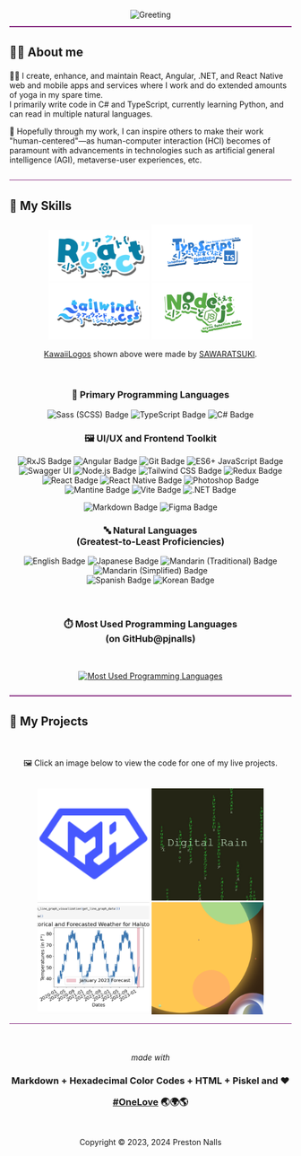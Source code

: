 <div align="center">

<br />

<img src="https://readme-typing-svg.demolab.com?font=Helvetica&size=48&duration=3600&pause=3600&color=999&center=true&&width=940&height=96&lines=Hi, I'm Preston 👋" alt="Greeting">

</div>

<div align="center"><img  src="assets/hr.gif" alt="animated horizontal rule" /></div>

<h2>

**🧑‍💻 About me**

</h2>

👨‍💻 I create, enhance, and maintain React, Angular, .NET, and React Native web and mobile apps and services where I work and do extended amounts of yoga in my spare time.<br/>
I primarily write code in C# and TypeScript, currently learning Python, and can read in multiple natural languages.

🧬 Hopefully through my work, I can inspire others to make their work "human-centered"—as human-computer interaction (HCI) becomes of paramount with advancements in technologies such as artificial general intelligence (AGI), metaverse-user experiences, etc.

<div align="center"><img  src="assets/hr.gif" alt="animated horizontal rule" /></div>

<h2>

**🧮 My Skills**

</h2>

<div align="center">
  <img src="assets/logos/React.png" width="180px" alt="KawiiLogo 1" />
  <img src="assets/logos/TypeScript.png" width="180px" alt="KawiiLogo 2" />
  <img src="assets/logos/Tailwindcss.png" width="180px" alt="KawiiLogo 3" />
  <img src="assets/logos/Node.js.png" width="180px" alt="KawiiLogo 4" />
  <p><a href="https://github.com/SAWARATSUKI/KawaiiLogos/blob/main/README_EN.md">KawaiiLogos</a> shown above were made by <a href="https://github.com/SAWARATSUKI">SAWARATSUKI</a>.</p>
</div>

<br />

<h3 align="center">
🧬 Primary Programming Languages
</h3>
<div align="center">


![Sass (SCSS) Badge](<https://img.shields.io/badge/sass_(scss)-582745?style=for-the-badge&logo=sass&logoColor=ee87ba>)
![TypeScript Badge](https://img.shields.io/badge/typeScript-203f58?style=for-the-badge&logo=typescript&logoColor=209aec)
![C# Badge](https://img.shields.io/badge/c--sharp-473065?style=for-the-badge&logo=cSharp&logoColor=9780e5)

</div>

<h3 align="center">
🖼️ UI/UX and Frontend Toolkit
</h3>
<div align="center">

![RxJS Badge](https://img.shields.io/badge/rxjs-610425?style=for-the-badge&logo=reactivex&logoColor=e10988)
![Angular Badge](https://img.shields.io/badge/angular-600012?style=for-the-badge&logo=angular&logoColor=dd0032)
![Git Badge](https://img.shields.io/badge/git-4f1c00?style=for-the-badge&logo=git&logoColor=E44C30) ![ES6+ JavaScript Badge](https://img.shields.io/badge/es6+_javascript-583f20?style=for-the-badge&logo=javascript&logoColor=f0db4f) 
![Swagger UI](https://img.shields.io/badge/swagger_ui-274200?style=for-the-badge&logo=swagger&logoColor=c7f200) 
![Node.js Badge](https://img.shields.io/badge/node.js-2C3e18?style=for-the-badge&logo=node.js&logoColor=bCfeb8)
![Tailwind CSS Badge](https://img.shields.io/badge/tailwind_css-183945?style=for-the-badge&logo=tailwindcss&logoColor=38bdf8)
![Redux Badge](https://img.shields.io/badge/redux-213A5b?style=for-the-badge&logo=redux&logoColor=61dafb) 
![React Badge](https://img.shields.io/badge/react-213A5b?style=for-the-badge&logo=react&logoColor=61dafb) 
![React Native Badge](https://img.shields.io/badge/react_native-213A5b?style=for-the-badge&logo=react&logoColor=61dafb) 
![Photoshop Badge](https://img.shields.io/badge/photoshop-1c3960?style=for-the-badge&logo=adobephotoshop&logoColor=2da9ff) 
![Mantine Badge](https://img.shields.io/badge/mantine-13356f?style=for-the-badge&logo=mantine&logoColor=339bf0)
![Vite Badge](https://img.shields.io/badge/vite-282080?style=for-the-badge&logo=vite&logoColor=a355fe)
![.NET Badge](https://img.shields.io/badge/.net-372065?style=for-the-badge&logo=dotnet&logoColor=9780e5)

![Markdown Badge](https://img.shields.io/badge/markdown-40434a?style=for-the-badge&logo=markdown&logoColor=fff) 
![Figma Badge](https://img.shields.io/badge/figma-40434a?style=for-the-badge&logo=figma&logoColor=fff)

<h3 align="center">
🔤 Natural Languages 
<br/>(Greatest-to-Least Proficiencies) 
</h3>
<div align="center">

![English Badge](https://img.shields.io/badge/English-a00f28?style=for-the-badge)
![Japanese Badge](https://img.shields.io/badge/Japanese-801848?style=for-the-badge)
![Mandarin (Traditional) Badge](<https://img.shields.io/badge/Mandarin_(Traditional)-701f58?style=for-the-badge>)
![Mandarin (Simplified) Badge](<https://img.shields.io/badge/Mandarin_(Simplified)-501f58?style=for-the-badge>)<br/>
![Spanish Badge](https://img.shields.io/badge/Spanish-402888?style=for-the-badge)
![Korean Badge](https://img.shields.io/badge/Korean-204890?style=for-the-badge)

</div>

<h3 align="center">

<br />

⏱️ Most Used Programming Languages
<br />(on GitHub@pjnalls)

</h3>
<div align="center">

<br />

[![Most Used Programming Languages](https://github-readme-stats-sigma-five.vercel.app/api/top-langs?username=pjnalls&theme=tokyonight&show_icons=true&hide_title=true&card_width=848&bg_color=0,3f203f,160020&text_color=ffffff&hide_border=true&hide=css,html,javascript)](https://github.com/pjnalls)

</div>

<div align="center"><img  src="assets/hr.gif" alt="animated horizontal rule" /></div>

<h2 align="left">

**💼 My Projects**

</h2>

<br/>

🖼️ Click an image below to view the code for one of my live projects.

<br />

<div align="center">
  <div align="center">
    <a href="https://github.com/pjnalls/Supermaterial/"
  target="_blank"
  rel="noopener noreferrer"><img src="assets/works/logo.svg" width="200px" /></a>
    <a href="https://github.com/pjnalls/DigitalRain/"
  target="_blank"
  rel="noopener noreferrer"><img src="assets/works/digital-rain.avif" width="200px" /></a>
    <a href="https://github.com/pjnalls/time_series_analysis_and_forecast/"
  target="_blank"
  rel="noopener noreferrer"><img src="assets/works/tsa.avif" width="200px" /></a>
    <a href="https://github.com/pjnalls/modulart-01/"
  target="_blank"
  rel="noopener noreferrer"><img src="assets/works/sun.avif" width="200px" /></a>
    <br/>
  </div>
</div>

<div align="center"><img  src="assets/hr.gif" alt="animated horizontal rule" /></div>

<br />
<br />

<div align="center">

<footer>

<span>

<i>made with</i>

<h3>
Markdown + Hexadecimal Color Codes + HTML + Piskel and ❤️

<br />

<a href="https://github.com/pjnalls/pjnalls/blob/main/ONELOVE.md"
  target="_blank"
  rel="noopener noreferrer">#OneLove</a>
🌏🌍🌎

</h3>

<br />

Copyright © 2023, 2024 Preston Nalls

</footer>
</span>
</div>

<br />
<br />

